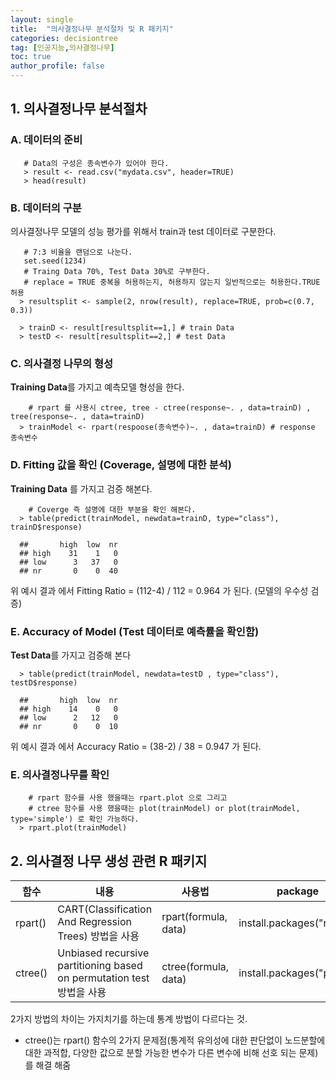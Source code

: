 ```yaml
---
layout: single
title:  "의사결정나무 분석절차 및 R 패키지"
categories: decisiontree
tag: [인공지능,의사결정나무]
toc: true
author_profile: false
---
```


## 1. 의사결정나무 분석절차 

### A. 데이터의 준비

  ```{r}
     # Data의 구성은 종속변수가 있어야 한다.
     > result <- read.csv("mydata.csv", header=TRUE)
     > head(result)
  ```

### B. 데이터의 구분
  의사결정나무 모델의 성능 평가를 위해서 train과 test 데이터로 구분한다.

  ```{r}
     # 7:3 비율을 랜덤으로 나눈다.
     set.seed(1234) 
     # Traing Data 70%, Test Data 30%로 구부한다. 
     # replace = TRUE 중복을 허용하는지, 허용하지 않는지 일반적으로는 허용한다.TRUE 허용
    > resultsplit <- sample(2, nrow(result), replace=TRUE, prob=c(0.7, 0.3))

    > trainD <- result[resultsplit==1,] # train Data
    > testD <- result[resultsplit==2,] # test Data
  ```

### C. 의사결정  나무의 형성
  **Training Data**를 가지고 예측모델  형성을 한다.

  ``` {r}
      # rpart 를 사용시 ctree, tree - ctree(response~. , data=trainD) , tree(response~. , data=trainD)
    > trainModel <- rpart(respoose(종속변수)~. , data=trainD) # response 종속변수
  ```
### D. Fitting 값을 확인 (Coverage, 설명에 대한 분석)
  **Training Data** 를 가지고 검증 해본다.
  ``` {r}
      # Coverge 즉 설명에 대한 부분을 확인 해본다.
    > table(predict(trainModel, newdata=trainD, type="class"), trainD$response) 
  ```
  ```  
    ##       high  low  nr
    ## high    31    1   0
    ## low      3   37   0
    ## nr       0    0  40    
  ```
  
  위 예시 결과 에서 Fitting Ratio = (112-4) / 112 = 0.964 가 된다. (모델의 우수성 검증)

### E. Accuracy of Model (Test 데이터로 예측률을 확인함)

  **Test Data**를 가지고 검증해 본다

  ``` {r}
    > table(predict(trainModel, newdata=testD , type="class"), testD$response)
  ```
  ```  
    ##       high  low  nr
    ## high    14    0   0
    ## low      2   12   0
    ## nr       0    0  10    
  ```  
위 예시 결과 에서 Accuracy Ratio = (38-2) / 38 = 0.947 가 된다.

### E. 의사결정나무를 확인

  ``` {r}
      # rpart 함수를 사용 했을때는 rpart.plot 으로 그리고
      # ctree 함수를 사용 했을때는 plot(trainModel) or plot(trainModel, type='simple') 로 확인 가능하다.
    > rpart.plot(trainModel)
  ```

## 2. 의사결정 나무 생성 관련 R 패키지

|함수|내용|사용법|package|
|--|--|--|--|
|rpart()|CART(Classification And Regression Trees) 방법을 사용|rpart(formula, data)|install.packages("rpart")|
|ctree()|Unbiased recursive partitioning based on permutation test 방법을  사용|ctree(formula, data)|install.packages("party")|

2가지 방법의 차이는 가지치기를 하는데 통계 방법이 다르다는 것.
* ctree()는 rpart() 함수의 2가지 문제점(통계적 유의성에 대한 판단없이 노드분할에 대한 과적합, 다양한 값으로 분할 가능한 변수가 다른 변수에 비해 선호 되는 문제)를 해결 해줌
